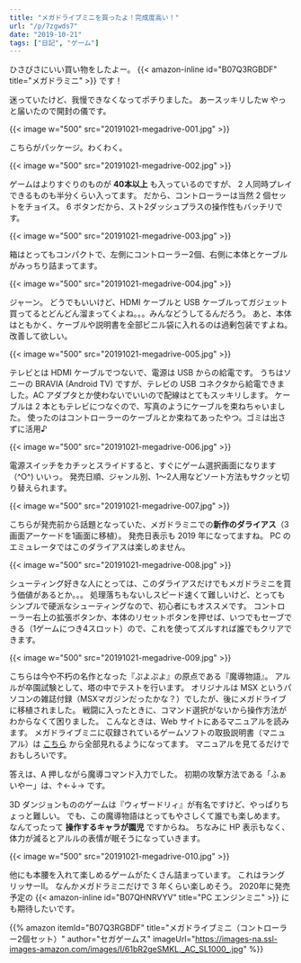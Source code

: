 ```yaml
---
title: "メガドライブミニを買ったよ！完成度高い！"
url: "/p/7zgwds7"
date: "2019-10-21"
tags: ["日記", "ゲーム"]
---
```


ひさびさにいい買い物をしたよー。
{{< amazon-inline id="B07Q3RGBDF" title="メガドラミニ" >}} です！

迷っていたけど、我慢できなくなってポチりました。
あースッキリしたw やっと届いたので開封の儀です。

{{< image w="500" src="20191021-megadrive-001.jpg" >}}

こちらがパッケージ。わくわく。

{{< image w="500" src="20191021-megadrive-002.jpg" >}}

ゲームはよりすぐりのものが **40本以上** も入っているのですが、
2 人同時プレイできるものも半分くらい入ってます。
だから、コントローラーは当然 2 個セットをチョイス。
6 ボタンだから、スト2ダッシュプラスの操作性もバッチリです。

{{< image w="500" src="20191021-megadrive-003.jpg" >}}

箱はとってもコンパクトで、左側にコントローラー2個、右側に本体とケーブルがみっちり詰まってます。

{{< image w="500" src="20191021-megadrive-004.jpg" >}}

ジャーン。
どうでもいいけど、HDMI ケーブルと USB ケーブルってガジェット買ってるとどんどん溜まってくよね。。。みんなどうしてるんだろう。
あと、本体はともかく、ケーブルや説明書を全部ビニル袋に入れるのは過剰包装ですよね。改善して欲しい。

{{< image w="500" src="20191021-megadrive-005.jpg" >}}

テレビとは HDMI ケーブルでつないで、電源は USB からの給電です。
うちはソニーの BRAVIA (Android TV) ですが、テレビの USB コネクタから給電できました。AC アダプタとか使わないでいいので配線はとてもスッキリします。
ケーブルは 2 本ともテレビにつなぐので、写真のようにケーブルを束ねちゃいました。
使ったのはコントローラーのケーブルとか束ねてあったやつ。ゴミは出さずに活用♪

{{< image w="500" src="20191021-megadrive-006.jpg" >}}

電源スイッチをカチッとスライドすると、すぐにゲーム選択画面になります（^O^) いいっ。
発売日順、ジャンル別、1〜2人用などソート方法もサクッと切り替えられます。

{{< image w="500" src="20191021-megadrive-007.jpg" >}}

こちらが発売前から話題となっていた、メガドラミニでの**新作のダライアス**（3画面アーケードを1画面に移植）。
発売日表示も 2019 年になってますね。
PC のエミュレータではこのダライアスは楽しめません。

{{< image w="500" src="20191021-megadrive-008.jpg" >}}

シューティング好きな人にとっては、このダライアスだけでもメガドラミニを買う価値があるとか。。。
処理落ちもないしスピード速くて難しいけど、とってもシンプルで硬派なシューティングなので、初心者にもオススメです。
コントローラー右上の拡張ボタンか、本体のリセットボタンを押せば、いつでもセーブできる（1ゲームにつき4スロット）ので、これを使ってズルすれば誰でもクリアできます。

{{< image w="500" src="20191021-megadrive-009.jpg" >}}

こちらは今や不朽の名作となった『ぷよぷよ』の原点である『魔導物語』。
アルルが卒園試験として、塔の中でテストを行います。
オリジナルは MSX というパソコンの雑誌付録（MSXマガジンだったかな？）でしたが、後にメガドライブに移植されました。
戦闘に入ったときに、コマンド選択がないから操作方法がわからなくて困りました。
こんなときは、Web サイトにあるマニュアルを読みます。
メガドライブミニに収録されているゲームソフトの取扱説明書（マニュアル）は [こちら](https://sega.jp/mdmini/manual/) から全部見れるようになってます。
マニュアルを見てるだけでおもしろいです。

答えは、A 押しながら魔導コマンド入力でした。
初期の攻撃方法である「ふぁいやー」は、↑←↓→ です。

3D ダンジョンもののゲームは『ウィザードリィ』が有名ですけど、やっぱりちょっと難しい。
でも、この魔導物語はとってもやさしくて誰でも楽しめます。
なんてったって **操作するキャラが園児** ですからね。
ちなみに HP 表示もなく、体力が減るとアルルの表情が眠そうになっていきます。

{{< image w="500" src="20191021-megadrive-010.jpg" >}}

他にも本腰を入れて楽しめるゲームがたくさん詰まっています。
これはラングリッサーII。
なんかメガドラミニだけで 3 年くらい楽しめそう。
2020年に発売予定の {{< amazon-inline id="B07QHNRVYV" title="PC エンジンミニ" >}} にも期待したいです。

{{% amazon
  itemId="B07Q3RGBDF"
  title="メガドライブミニ（コントローラー2個セット）"
  author="セガゲームス"
  imageUrl="https://images-na.ssl-images-amazon.com/images/I/61bR2geSMKL._AC_SL1000_.jpg"
%}}

